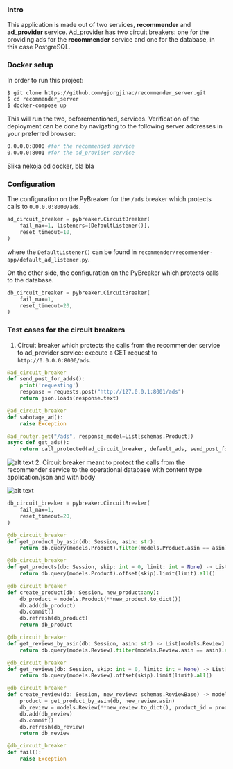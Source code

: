### Intro
This application is made out of two services, **recommender** and **ad_provider** service. Ad_provider has two circuit breakers: one for the providing ads for the **recommender** service and one for the database, in this case PostgreSQL.

### Docker setup
In order to run this project:
```sh
$ git clone https://github.com/gjorgjinac/recommender_server.git
$ cd recommender_server
$ docker-compose up
```
This will run the two, beforementioned, services. Verification of the deployment can be done by navigating to the following server addresses in your preferred browser:
```sh
0.0.0.0:8000 #for the recommended service
0.0.0.0:8001 #for the ad_provider service
```
Slika nekoja od docker, bla bla
### Configuration
The configuration on the PyBreaker for the `/ads` breaker which protects calls to `0.0.0.0:8000/ads`.
```python
ad_circuit_breaker = pybreaker.CircuitBreaker( 
    fail_max=1, listeners=[DefaultListener()],
    reset_timeout=10,
)
```
where the `DefaultListener()` can be found in `recommender/recommender-app/default_ad_listener.py`.

On the other side, the configuration on the PyBreaker which protects calls to the database.
```python
db_circuit_breaker = pybreaker.CircuitBreaker(
    fail_max=1,
    reset_timeout=20,
)
```
### Test cases for the circuit breakers
1. Circuit breaker which protects the calls from the recommender service to ad_provider service: execute a GET request to `http://0.0.0.0:8000/ads`.
```python
@ad_circuit_breaker
def send_post_for_adds():
    print('requesting')
    response = requests.post("http://127.0.0.1:8001/ads")
    return json.loads(response.text)

@ad_circuit_breaker
def sabotage_ad():
    raise Exception

@ad_router.get("/ads", response_model=List[schemas.Product])
async def get_ads():
    return call_protected(ad_circuit_breaker, default_ads, send_post_for_adds)
```
![alt text](https://i.imgur.com/TbCllQs.png)
2. Circuit breaker meant to protect the calls from the recommender service to the operational database with content type application/json and with body

![alt text](https://i.imgur.com/sQhi54U.png)
```python
db_circuit_breaker = pybreaker.CircuitBreaker(
    fail_max=1,
    reset_timeout=20,
)

@db_circuit_breaker
def get_product_by_asin(db: Session, asin: str):
    return db.query(models.Product).filter(models.Product.asin == asin).first()

@db_circuit_breaker
def get_products(db: Session, skip: int = 0, limit: int = None) -> List[models.Product]:
    return db.query(models.Product).offset(skip).limit(limit).all()

@db_circuit_breaker
def create_product(db: Session, new_product:any):
    db_product = models.Product(**new_product.to_dict())
    db.add(db_product)
    db.commit()
    db.refresh(db_product)
    return db_product

@db_circuit_breaker
def get_reviews_by_asin(db: Session, asin: str) -> List[models.Review]:
    return db.query(models.Review).filter(models.Review.asin == asin).all()

@db_circuit_breaker
def get_reviews(db: Session, skip: int = 0, limit: int = None) -> List[models.Review]:
    return db.query(models.Review).offset(skip).limit(limit).all()

@db_circuit_breaker
def create_review(db: Session, new_review: schemas.ReviewBase) -> models.Review:
    product = get_product_by_asin(db, new_review.asin)
    db_review = models.Review(**new_review.to_dict(), product_id = product.id)
    db.add(db_review)
    db.commit()
    db.refresh(db_review)
    return db_review

@db_circuit_breaker
def fail():
    raise Exception
```

